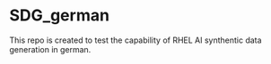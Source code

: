# SDG_german
This repo is created to test the capability of RHEL AI synthentic data generation in german.
